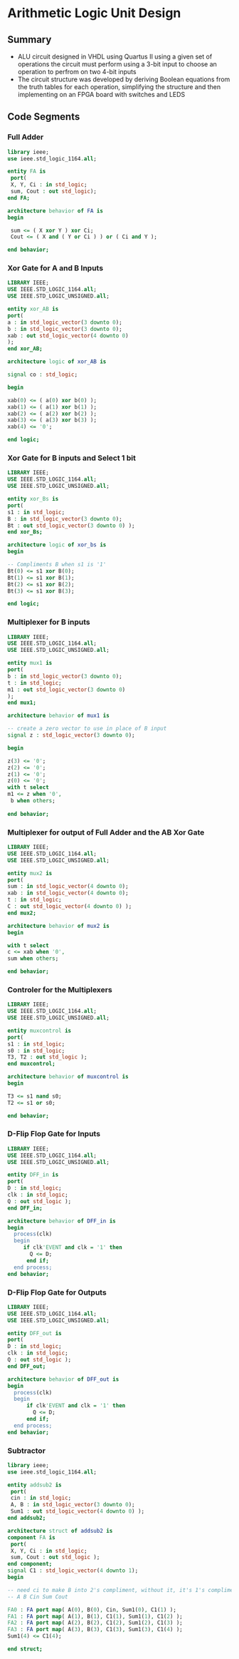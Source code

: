 # Arithmetic Logic Unit Design

## Summary
* ALU circuit designed in VHDL using Quartus II using a given set of operations the circuit must perform using a 3-bit input to choose an operation to perfrom on two 4-bit inputs
* The circuit structure was developed by deriving Boolean equations from the truth tables for each
operation, simplifying the structure and then implementing on an FPGA board with switches and
LEDS

## Code Segments

### Full Adder
```VHDL
library ieee;
use ieee.std_logic_1164.all;

entity FA is
 port(
 X, Y, Ci : in std_logic;
 sum, Cout : out std_logic);
end FA;

architecture behavior of FA is
begin

 sum <= ( X xor Y ) xor Ci;
 Cout <= ( X and ( Y or Ci ) ) or ( Ci and Y );

end behavior;
```

### Xor Gate for A and B Inputs
```VHDL
LIBRARY IEEE;
USE IEEE.STD_LOGIC_1164.all;
USE IEEE.STD_LOGIC_UNSIGNED.all;

entity xor_AB is
port(
a : in std_logic_vector(3 downto 0);
b : in std_logic_vector(3 downto 0);
xab : out std_logic_vector(4 downto 0)
);
end xor_AB;

architecture logic of xor_AB is 

signal co : std_logic;

begin

xab(0) <= ( a(0) xor b(0) );
xab(1) <= ( a(1) xor b(1) );
xab(2) <= ( a(2) xor b(2) );
xab(3) <= ( a(3) xor b(3) );
xab(4) <= '0';

end logic;
```

### Xor Gate for B inputs and Select 1 bit
```VHDL
LIBRARY IEEE;
USE IEEE.STD_LOGIC_1164.all;
USE IEEE.STD_LOGIC_UNSIGNED.all;

entity xor_Bs is
port(
s1 : in std_logic;
B : in std_logic_vector(3 downto 0);
Bt : out std_logic_vector(3 downto 0) );
end xor_Bs;

architecture logic of xor_bs is
begin

-- Compliments B when s1 is '1'
Bt(0) <= s1 xor B(0);
Bt(1) <= s1 xor B(1);
Bt(2) <= s1 xor B(2);
Bt(3) <= s1 xor B(3);

end logic;
```

### Multiplexer for B inputs
```VHDL
LIBRARY IEEE;
USE IEEE.STD_LOGIC_1164.all;
USE IEEE.STD_LOGIC_UNSIGNED.all;

entity mux1 is
port(
b : in std_logic_vector(3 downto 0);
t : in std_logic;
m1 : out std_logic_vector(3 downto 0)
);
end mux1;

architecture behavior of mux1 is

-- create a zero vector to use in place of B input
signal z : std_logic_vector(3 downto 0);

begin

z(3) <= '0';
z(2) <= '0';
z(1) <= '0';
z(0) <= '0';
with t select
m1 <= z when '0',
 b when others;
 
end behavior;
```

### Multiplexer for output of Full Adder and the AB Xor Gate
```VHDL
LIBRARY IEEE;
USE IEEE.STD_LOGIC_1164.all;
USE IEEE.STD_LOGIC_UNSIGNED.all;

entity mux2 is
port(
sum : in std_logic_vector(4 downto 0);
xab : in std_logic_vector(4 downto 0);
t : in std_logic;
C : out std_logic_vector(4 downto 0) );
end mux2;

architecture behavior of mux2 is
begin

with t select
c <= xab when '0',
sum when others;

end behavior;
```

### Controler for the Multiplexers
```VHDL
LIBRARY IEEE;
USE IEEE.STD_LOGIC_1164.all;
USE IEEE.STD_LOGIC_UNSIGNED.all;

entity muxcontrol is
port(
s1 : in std_logic;
s0 : in std_logic;
T3, T2 : out std_logic );
end muxcontrol;

architecture behavior of muxcontrol is
begin

T3 <= s1 nand s0;
T2 <= s1 or s0;

end behavior;
```

### D-Flip Flop Gate for Inputs
```VHDL
LIBRARY IEEE;
USE IEEE.STD_LOGIC_1164.all;
USE IEEE.STD_LOGIC_UNSIGNED.all;

entity DFF_in is
port(
D : in std_logic;
clk : in std_logic;
Q : out std_logic );
end DFF_in;

architecture behavior of DFF_in is
begin
  process(clk)
  begin
     if clk'EVENT and clk = '1' then
       Q <= D;
      end if;
  end process;
end behavior;
```

### D-Flip Flop Gate for Outputs
```VHDL
LIBRARY IEEE;
USE IEEE.STD_LOGIC_1164.all;
USE IEEE.STD_LOGIC_UNSIGNED.all;

entity DFF_out is
port(
D : in std_logic;
clk : in std_logic;
Q : out std_logic );
end DFF_out;

architecture behavior of DFF_out is
begin
  process(clk)
  begin
      if clk'EVENT and clk = '1' then
        Q <= D;
      end if;
  end process;
end behavior;
```

### Subtractor
```VHDL
library ieee;
use ieee.std_logic_1164.all;

entity addsub2 is
 port(
 cin : in std_logic;
 A, B : in std_logic_vector(3 downto 0);
 Sum1 : out std_logic_vector(4 downto 0) );
end addsub2;

architecture struct of addsub2 is
component FA is
 port(
 X, Y, Ci : in std_logic;
 sum, Cout : out std_logic );
end component;
signal C1 : std_logic_vector(4 downto 1);
begin

-- need ci to make B into 2's compliment, without it, it's 1's compliment which will be -1 of the answer
-- A B Cin Sum Cout

FA0 : FA port map( A(0), B(0), Cin, Sum1(0), C1(1) );
FA1 : FA port map( A(1), B(1), C1(1), Sum1(1), C1(2) );
FA2 : FA port map( A(2), B(2), C1(2), Sum1(2), C1(3) );
FA3 : FA port map( A(3), B(3), C1(3), Sum1(3), C1(4) );
Sum1(4) <= C1(4);

end struct;
```
